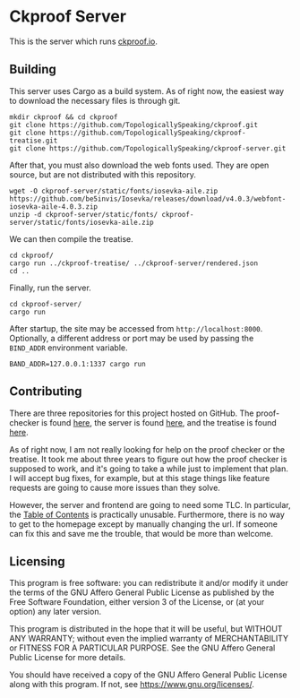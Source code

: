 # Ckproof Server

This is the server which runs [ckproof.io](http://ckproof.io/).

## Building

This server uses Cargo as a build system. As of right now, the easiest way to
download the necessary files is through git.

```shell
mkdir ckproof && cd ckproof
git clone https://github.com/TopologicallySpeaking/ckproof.git
git clone https://github.com/TopologicallySpeaking/ckproof-treatise.git
git clone https://github.com/TopologicallySpeaking/ckproof-server.git
```

After that, you must also download the web fonts used. They are open source, but
are not distributed with this repository.

```shell
wget -O ckproof-server/static/fonts/iosevka-aile.zip https://github.com/be5invis/Iosevka/releases/download/v4.0.3/webfont-iosevka-aile-4.0.3.zip
unzip -d ckproof-server/static/fonts/ ckproof-server/static/fonts/iosevka-aile.zip
```

We can then compile the treatise.

```shell
cd ckproof/
cargo run ../ckproof-treatise/ ../ckproof-server/rendered.json
cd ..
```

Finally, run the server.

```shell
cd ckproof-server/
cargo run
```

After startup, the site may be accessed from `http://localhost:8000`.
Optionally, a different address or port may be used by passing the `BIND_ADDR`
environment variable.

```shell
BAND_ADDR=127.0.0.1:1337 cargo run
```

## Contributing

There are three repositories for this project hosted on GitHub. The
proof-checker is found [here](https://github.com/TopologicallySpeaking/ckproof),
the server is found
[here](https://github.com/TopologicallySpeaking/ckproof-server), and the
treatise is found
[here](https://github.com/TopologicallySpeaking/ckproof-treatise).

As of right now, I am not really looking for help on the proof checker or the
treatise. It took me about three years to figure out how the proof checker is
supposed to work, and it's going to take a while just to implement that plan. I
will accept bug fixes, for example, but at this stage things like feature
requests are going to cause more issues than they solve.

However, the server and frontend are going to need some TLC. In particular, the
[Table of Contents](http://ckproof.io/toc) is practically unusable. Furthermore,
there is no way to get to the homepage except by manually changing the url. If
someone can fix this and save me the trouble, that would be more than welcome.

## Licensing

This program is free software: you can redistribute it and/or modify it under
the terms of the GNU Affero General Public License as published by the Free
Software Foundation, either version 3 of the License, or (at your option) any
later version.

This program is distributed in the hope that it will be useful, but WITHOUT ANY
WARRANTY; without even the implied warranty of MERCHANTABILITY or FITNESS FOR A
PARTICULAR PURPOSE.  See the GNU Affero General Public License for more details.

You should have received a copy of the GNU Affero General Public License along
with this program.  If not, see <https://www.gnu.org/licenses/>.
